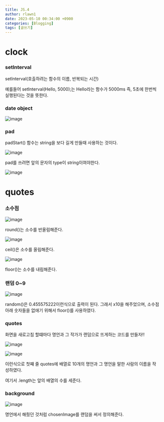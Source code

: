 ```yaml
---
title: JS.4
author: rlawn1
date: 2023-05-10 00:34:00 +0900
categories: [Blogging]
tags: [글쓰기]
---
```


# clock

### setInterval

setInterval(호출하려는 함수의 이름, 반복되는 시간)

예를들어 setInterval(Hello, 5000);는 Hello라는 함수가 5000ms 즉, 5초에 한번씩 실행된다는 것을 뜻한다.

### date object

![image](https://github.com/rlawn1/rlawn1.github.io/assets/129610352/358ca024-649d-4d0c-b303-afc0be2b4b85)

### pad

padStart() 함수는 string을 보다 길게 만들때 사용하는 것이다. 

![image](https://github.com/rlawn1/rlawn1.github.io/assets/129610352/7740cf86-5a78-4658-89c6-8691181a0cc6)

pad를 쓰려면 앞의 문자의 type이 string이여야한다.

![image](https://github.com/rlawn1/rlawn1.github.io/assets/129610352/0a8aadc7-d441-470f-8f57-57997e271e1d)

# quotes


### 소수점

![image](https://github.com/rlawn1/rlawn1.github.io/assets/129610352/e9a21bef-74a7-4375-bf22-0b111ae55bb5)

round()는 소수를 반올림해준다.

![image](https://github.com/rlawn1/rlawn1.github.io/assets/129610352/0a5093c8-b941-4e6c-8145-5c431802efdc)

ceil()은 소수를 올림해준다.

![image](https://github.com/rlawn1/rlawn1.github.io/assets/129610352/8957412b-281f-45c0-bbc4-314a7b919c1d)

floor()는 소수를 내림해준다.

### 랜덤 0~9

![image](https://github.com/rlawn1/rlawn1.github.io/assets/129610352/2dc57caa-5beb-4903-be7d-bcced6e77527)

random()은 0.455575222이런식으로 출력이 된다. 그래서 x10을 해주었으며, 소수점 아래 숫자들을 없애기 위해서 floor()를 사용하였다.

### quotes

화면을 새로고침 할떄마다 명언과 그 작가가 랜덤으로 뜨게하는 코드를 만들자!!

![image](https://github.com/rlawn1/rlawn1.github.io/assets/129610352/e8cee09c-091d-4fd8-9e67-853f0fb2f6f4)

![image](https://github.com/rlawn1/rlawn1.github.io/assets/129610352/5d1cce6f-806b-4d0a-a864-0f2370116d6a)

이런식으로 첫쨰 줄 quotes에 배열로 10개의 명언과 그 명언을 말한 사람의 이름을 작성하였다.

여기서 .length는 앞의 배열의 수를 세준다.

### background

![image](https://github.com/rlawn1/rlawn1.github.io/assets/129610352/27ec59bc-506f-4df3-9f36-c21a17181665)

명언에서 해줬던 것처럼 chosenImage를 랜덤을 써서 정의해준다.

